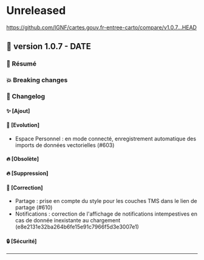 # Unreleased

<https://github.com/IGNF/cartes.gouv.fr-entree-carto/compare/v1.0.7...HEAD>

## 🔖 version 1.0.7 - __DATE__

### 🎉 Résumé

### 💥 Breaking changes

### 📖 Changelog

#### ✨ [Ajout]
    
#### 🔨 [Evolution]

  - Espace Personnel : en mode connecté, enregistrement automatique des imports de données vectorielles (#603)

#### 🔥 [Obsolète]

#### 🔥 [Suppression]

#### 🐛 [Correction]

  - Partage : prise en compte du style pour les couches TMS dans le lien de partage (#610)
  - Notifications : correction de l'affichage de notifications intempestives en cas de donnée inexistante au chargement (e8e2131e32ba264b6fe15e91c7966f5d3e3007e1)
 
#### 🔒 [Sécurité]

---
